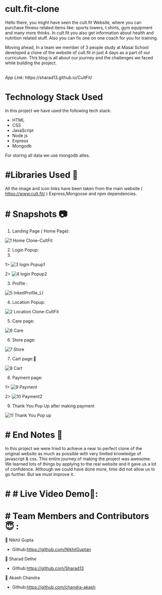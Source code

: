 # cult.fit-clone

Hello there, you might have seen the cult.fit Website, where you can purchase fitness related items like: sports lowers, t shirts, gym equipment and many more thinks. In cult.fit you also get information about health and nutrition related stuff. Also you can fix one on one coach for you for training.

Moving ahead, In a team we member of 3 people study at Masai School developed a clone of the website of cult.fit in just 4 days as a part of our curriculum. This blog is all about our journey and the challenges we faced while building the project.

<br />
<i>App Link:</i> https://sharad13.github.io/CultFit/

# Technology Stack Used
In this project we have used the following tech stack:
* HTML
* CSS
* JavaScript
* Node js
* Express
* Mongodb

For storing all data we use mongodb atles.

# #Libraries Used 🌟

All the image and icon links have been taken from the main website ( https://www.cult.fit/ )
Express,Mongoose and npm dependencies.

# # Snapshots 📷

1. Landing Page ( Home Page):

![1 Home Clone-CultFit](https://user-images.githubusercontent.com/83694840/126890057-4f2db3bd-9e68-43bf-b095-e0c2906421a4.png)

2. Login Popup:
3. 
1> ![3 login Popup1](https://user-images.githubusercontent.com/83694840/126890182-8d88fbc7-1939-467e-8818-f173c9aaa726.png)

2> ![4 login Popup2](https://user-images.githubusercontent.com/83694840/126890185-af6d56fc-411c-40f9-b5f3-f929ba6bdb8d.png)

3. Profile :

![5 InkedProfile_LI](https://user-images.githubusercontent.com/83694840/126890219-9f643aa1-b595-45fc-96e4-d1a8f244976f.jpg)

4. Location Popup:

![2 Location Clone-CultFit](https://user-images.githubusercontent.com/83694840/126890285-84f53bc0-d91d-4280-bd0b-d5e6914f8fe1.png)

5. Care page:

![6 Care](https://user-images.githubusercontent.com/83694840/126890399-c2b67f27-b1d3-4876-be19-44fb30205e54.png)

6. Store page:

![7 Store](https://user-images.githubusercontent.com/83694840/126890429-0ea2730a-b1dc-42c1-ab7b-38d07f6b6eac.png)

7. Cart page:🛒

![8 Cart](https://user-images.githubusercontent.com/83694840/126890440-7f930bba-2e80-4c4f-bb24-880e3d02128a.png)

8. Payment page:

1> ![9 Payment](https://user-images.githubusercontent.com/83694840/126890460-ca5e3247-c9a5-4daa-ab57-438eaf38f33f.png)

2> ![10 Payment2](https://user-images.githubusercontent.com/83694840/126890464-7d6c6970-2aef-4d8b-a4be-da37c2987546.png)

9. Thank You Pop Up after making payment

![11 Thank You Pop up](https://user-images.githubusercontent.com/83694840/126890486-44baabfc-481a-4dfb-a0fd-2ae5ee5c3f4c.png)

# # End Notes 📑

In this project we were tried to achieve a near to perfect clone of the original website as much as possible with very limited knowledge of javascript & css.
This entire journey of making the project was awesome. We learned lots of things by applying to the real website and it gave us a lot of confidence. Although we could have done more, time did not allow us to go further. But we must improve it.

# # # Live Video Demo🎥:

# # Team Members and Contributors 😇 :

👤 Nikhil Gupta
* Github:https://github.com/NikhilGuptan

👤 Sharad Dethe
* Github:https://github.com/Sharad13

👤 Akash Chandra
* Github:https://github.com/chandra-akash

